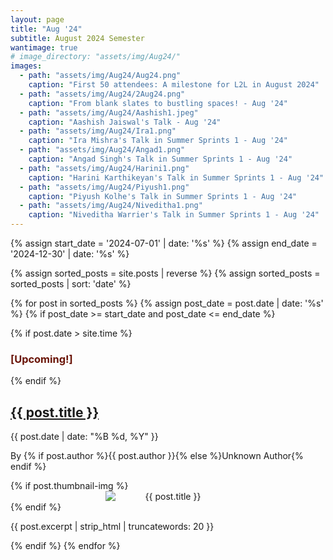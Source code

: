 ```yaml
---
layout: page
title: "Aug '24"
subtitle: August 2024 Semester
wantimage: true
# image_directory: "assets/img/Aug24/"
images:
  - path: "assets/img/Aug24/Aug24.png"
    caption: "First 50 attendees: A milestone for L2L in August 2024"
  - path: "assets/img/Aug24/2Aug24.png"
    caption: "From blank slates to bustling spaces! - Aug '24"
  - path: "assets/img/Aug24/Aashish1.jpeg"
    caption: "Aashish Jaiswal's Talk - Aug '24"
  - path: "assets/img/Aug24/Ira1.png"
    caption: "Ira Mishra's Talk in Summer Sprints 1 - Aug '24"
  - path: "assets/img/Aug24/Angad1.png"
    caption: "Angad Singh's Talk in Summer Sprints 1 - Aug '24"
  - path: "assets/img/Aug24/Harini1.png"
    caption: "Harini Karthikeyan's Talk in Summer Sprints 1 - Aug '24"
  - path: "assets/img/Aug24/Piyush1.png"
    caption: "Piyush Kolhe's Talk in Summer Sprints 1 - Aug '24"
  - path: "assets/img/Aug24/Niveditha1.png"
    caption: "Niveditha Warrier's Talk in Summer Sprints 1 - Aug '24"
---
```


<div class="post-list">
  {% assign start_date = '2024-07-01' | date: '%s' %}
  {% assign end_date = '2024-12-30' | date: '%s' %}

  {% assign sorted_posts = site.posts | reverse %}
  {% assign sorted_posts = sorted_posts | sort: 'date' %}

  {% for post in sorted_posts %}
    {% assign post_date = post.date | date: '%s' %}
    {% if post_date >= start_date and post_date <= end_date %}
      <div class="post-box">
        {% if post.date > site.time %}
          <h3 class="blinking-text" style="color: rgb(106, 20, 7);">[Upcoming!]</h3>
        {% endif %}
        <h2><a href="{{ post.url }}">{{ post.title }}</a></h2>
        <p class="post-date">{{ post.date | date: "%B %d, %Y" }}</p>
        <p class="post-author">By {% if post.author %}{{ post.author }}{% else %}Unknown Author{% endif %}</p>
        {% if post.thumbnail-img %}
        <div class="post-thumbnail" style="text-align: center;">
          <img src="{{ post.thumbnail-img | relative_url }}" alt="{{ post.title }}"
         style="max-width: 200px; height: auto; display: block; margin: 0 auto;">
        </div>
        {% endif %}
        <p class="post-excerpt">{{ post.excerpt | strip_html | truncatewords: 20 }}</p>
      </div>
    {% endif %}
  {% endfor %}
</div>
